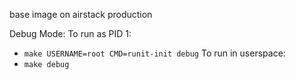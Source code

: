 base image on airstack production


Debug Mode:
To run as PID 1:
  - `make USERNAME=root CMD=runit-init debug`
To run in userspace:
  - `make debug`